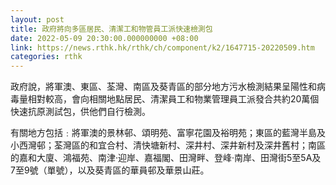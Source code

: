 ```yaml
---
layout: post
title: 政府將向多區居民、清潔工和物管員工派快速檢測包
date: 2022-05-09 20:30:00.000000000 +08:00
link: https://news.rthk.hk/rthk/ch/component/k2/1647715-20220509.htm
categories: rthk
---
```


政府說，將軍澳、東區、荃灣、南區及葵青區的部分地方污水檢測結果呈陽性和病毒量相對較高，會向相關地點居民、清潔員工和物業管理員工派發合共約20萬個快速抗原測試包，供他們自行檢測。

有關地方包括﹕將軍澳的景林邨、頌明苑、富寧花園及裕明苑；東區的藍灣半島及小西灣邨；荃灣區的和宜合村、清快塘新村、深井村、深井新村及深井舊村；南區的嘉和大廈、鴻福苑、南津‧迎岸、嘉福閣、田灣畔、登峰‧南岸、田灣街5至5A及7至9號（單號），以及葵青區的華員邨及華景山莊。
